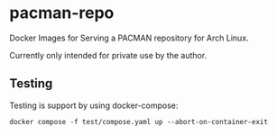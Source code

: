 # pacman-repo
Docker Images for Serving a PACMAN repository for Arch Linux.

Currently only intended for private use by the author.

## Testing
Testing is support by using docker-compose:

`docker compose -f test/compose.yaml up --abort-on-container-exit`

